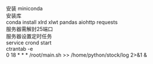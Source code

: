 安装 miniconda  
安装库  
conda install xlrd xlwt pandas aiohttp requests  
服务器需解封25端口  
服务器设置定时任务  
service crond start  
ctrantab -e  
0 18 * * * /root/main.sh >> /home/python/stock/log 2>&1 &  
